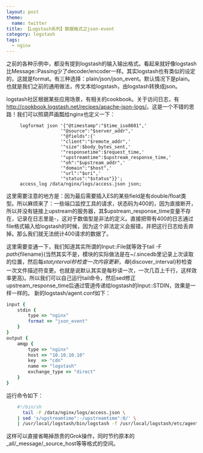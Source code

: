 ```yaml
---
layout: post
theme:
  name: twitter
title: 【Logstash系列】数据格式之json-event
category: logstash
tags:
  - nginx
---
```


之前的各种示例中，都没有提到logstash的输入输出格式。看起来就好像logstash比Message::Passing少了decoder/encoder一样。其实logstash也有类似的设定的，这就是format。有三种选择：plain/json/json_event。默认情况下是plain。也就是我们之前的通用做法，传文本给logstash，由logstash转换成json。

logstash社区根据某些应用场景，有相关的cookbook。关于访问日志，有<http://cookbook.logstash.net/recipes/apache-json-logs/>。这是一个不错的思路！我们可以照葫芦画瓢给nginx也定义一下：
```nginx
     logformat json '{"@timestamp":"$time_iso8601",'
                    '"@source":"$server_addr",'
                    '"@fields":{'
                    '"client":"$remote_addr",'
                    '"size":$body_bytes_sent,'
                    '"responsetime":$request_time,'
                    '"upstreamtime":$upstream_response_time,'
                    '"oh":"$upstream_addr",'
                    '"domain":"$host",'
                    '"url":"$uri",'
                    '"status":"$status"}}';
     access_log /data/nginx/logs/access.json json;
```
这里需要注意的地方是：因为最后需要插入ES的某些field是有double/float类型。所以麻烦来了：一些端口监控工具的请求，状态码为400的，因为直接断开，所以并没有链接上upstream的服务器，其$upstream_response_time变量不存在，记录在日志里是-，这对于数值型是非法的定义。直接把带有400的日志通过file格式输入给logstash的时候，因为这个非法定义会报错，并把这行日志给丢弃掉。那么我们就无法统计400请求的数据了。

这里需要变通一下，我们知道其实所谓的Input::File就等效于tail -F ${path}${filename}(当然其实不是，模块的实际做法是在~/.sincedb里记录上次读取的位置，然后每${stat_interval}秒检查一次内容更新，每${discover_interval}秒检查一次文件描述符变更。也就是说默认其实是每秒读一次，一次几百上千行，这样效率更高)。所以我们可以自己运行tail命令，然后sed修正upstream_response_time后通过管道传递给logstash的Input::STDIN，效果是一样一样的。
新的logstash/agent.conf如下：
```ruby
input {
    stdin {
        type => "nginx"
        format => "json_event"
    }
} 
output {
    amqp {
        type => "nginx"
        host => "10.10.10.10"
        key  => "cdn"
        name => "logstash"
        exchange_type => "direct"
    }
}
```
运行命令如下：
```bash
    #!/bin/sh
      tail -F /data/nginx/logs/access.json \
    | sed 's/upstreamtime":-/upstreamtime":0/' \
    | /usr/local/logstash/bin/logstash -f /usr/local/logstash/etc/agent.conf &
```
这样可以直接省略掉昂贵的Grok操作，同时节约原本的_all/_message/_source_host等等格式的空间。
